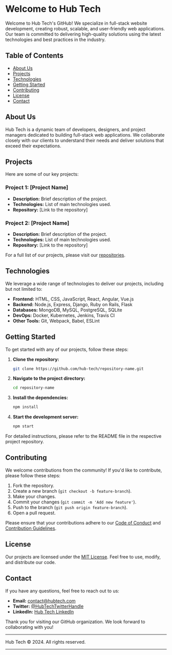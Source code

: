 # Welcome to Hub Tech

Welcome to Hub Tech's GitHub! We specialize in full-stack website development, creating robust, scalable, and user-friendly web applications. Our team is committed to delivering high-quality solutions using the latest technologies and best practices in the industry.

## Table of Contents

- [About Us](#about-us)
- [Projects](#projects)
- [Technologies](#technologies)
- [Getting Started](#getting-started)
- [Contributing](#contributing)
- [License](#license)
- [Contact](#contact)

## About Us

Hub Tech is a dynamic team of developers, designers, and project managers dedicated to building full-stack web applications. We collaborate closely with our clients to understand their needs and deliver solutions that exceed their expectations.

## Projects

Here are some of our key projects:

### Project 1: [Project Name]

- **Description:** Brief description of the project.
- **Technologies:** List of main technologies used.
- **Repository:** [Link to the repository]

### Project 2: [Project Name]

- **Description:** Brief description of the project.
- **Technologies:** List of main technologies used.
- **Repository:** [Link to the repository]

For a full list of our projects, please visit our [repositories](https://github.com/hub-tech?tab=repositories).

## Technologies

We leverage a wide range of technologies to deliver our projects, including but not limited to:

- **Frontend:** HTML, CSS, JavaScript, React, Angular, Vue.js
- **Backend:** Node.js, Express, Django, Ruby on Rails, Flask
- **Databases:** MongoDB, MySQL, PostgreSQL, SQLite
- **DevOps:** Docker, Kubernetes, Jenkins, Travis CI
- **Other Tools:** Git, Webpack, Babel, ESLint

## Getting Started

To get started with any of our projects, follow these steps:

1. **Clone the repository:**

    ```sh
    git clone https://github.com/hub-tech/repository-name.git
    ```

2. **Navigate to the project directory:**

    ```sh
    cd repository-name
    ```

3. **Install the dependencies:**

    ```sh
    npm install
    ```

4. **Start the development server:**

    ```sh
    npm start
    ```

For detailed instructions, please refer to the README file in the respective project repository.

## Contributing

We welcome contributions from the community! If you'd like to contribute, please follow these steps:

1. Fork the repository.
2. Create a new branch (`git checkout -b feature-branch`).
3. Make your changes.
4. Commit your changes (`git commit -m 'Add new feature'`).
5. Push to the branch (`git push origin feature-branch`).
6. Open a pull request.

Please ensure that your contributions adhere to our [Code of Conduct](CODE_OF_CONDUCT.md) and [Contribution Guidelines](CONTRIBUTING.md).

## License

Our projects are licensed under the [MIT License](LICENSE). Feel free to use, modify, and distribute our code.

## Contact

If you have any questions, feel free to reach out to us:

- **Email:** [contact@hubtech.com](mailto:contact@hubtech.com)
- **Twitter:** [@HubTechTwitterHandle](https://twitter.com/HubTechTwitterHandle)
- **LinkedIn:** [Hub Tech LinkedIn](https://www.linkedin.com/company/hub-tech)

Thank you for visiting our GitHub organization. We look forward to collaborating with you!

---

Hub Tech © 2024. All rights reserved.

---
